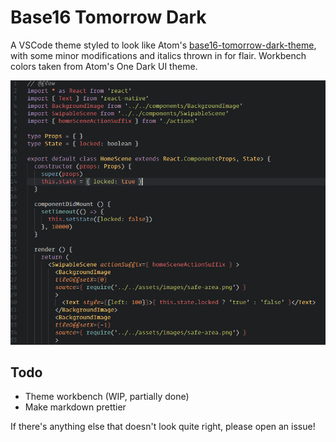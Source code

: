 # Base16 Tomorrow Dark
A VSCode theme styled to look like Atom's [base16-tomorrow-dark-theme](https://github.com/atom/base16-tomorrow-dark-theme), with some minor modifications and italics thrown in for flair. Workbench colors taken from Atom's One Dark UI theme.

![screenshot](./screenshot.png)

## Todo
- Theme workbench (WIP, partially done)
- Make markdown prettier

If there's anything else that doesn't look quite right, please open an issue!
